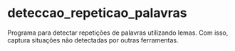 # deteccao_repeticao_palavras
Programa para detectar repetições de palavras utilizando lemas. Com isso, captura situações não detectadas por outras ferramentas.
